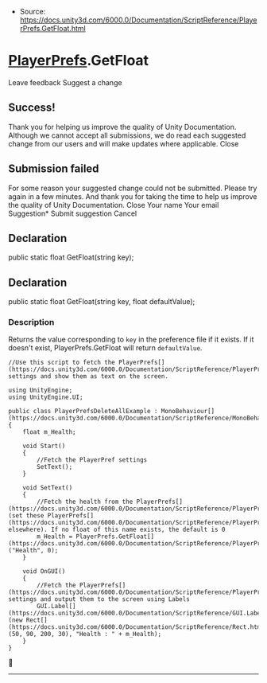 * Source: https://docs.unity3d.com/6000.0/Documentation/ScriptReference/PlayerPrefs.GetFloat.html

#  [PlayerPrefs](https://docs.unity3d.com/6000.0/Documentation/ScriptReference/PlayerPrefs.html).GetFloat
Leave feedback
Suggest a change
## Success!
Thank you for helping us improve the quality of Unity Documentation. Although we cannot accept all submissions, we do read each suggested change from our users and will make updates where applicable.
Close
## Submission failed
For some reason your suggested change could not be submitted. Please <a>try again</a> in a few minutes. And thank you for taking the time to help us improve the quality of Unity Documentation.
Close
Your name Your email Suggestion* Submit suggestion
Cancel
## Declaration
public static float GetFloat(string key); 
## Declaration
public static float GetFloat(string key, float defaultValue); 
### Description
Returns the value corresponding to `key` in the preference file if it exists.
If it doesn't exist, PlayerPrefs.GetFloat will return `defaultValue`.
```
//Use this script to fetch the PlayerPrefs[](https://docs.unity3d.com/6000.0/Documentation/ScriptReference/PlayerPrefs.html) settings and show them as text on the screen.  
  
using UnityEngine;
using UnityEngine.UI;  
  
public class PlayerPrefsDeleteAllExample : MonoBehaviour[](https://docs.unity3d.com/6000.0/Documentation/ScriptReference/MonoBehaviour.html)
{
    float m_Health;  
  
    void Start()
    {
        //Fetch the PlayerPref settings
        SetText();
    }  
  
    void SetText()
    {
        //Fetch the health from the PlayerPrefs[](https://docs.unity3d.com/6000.0/Documentation/ScriptReference/PlayerPrefs.html) (set these PlayerPrefs[](https://docs.unity3d.com/6000.0/Documentation/ScriptReference/PlayerPrefs.html) elsewhere). If no float of this name exists, the default is 0
        m_Health = PlayerPrefs.GetFloat[](https://docs.unity3d.com/6000.0/Documentation/ScriptReference/PlayerPrefs.GetFloat.html)("Health", 0);
    }  
  
    void OnGUI()
    {
        //Fetch the PlayerPrefs[](https://docs.unity3d.com/6000.0/Documentation/ScriptReference/PlayerPrefs.html) settings and output them to the screen using Labels
        GUI.Label[](https://docs.unity3d.com/6000.0/Documentation/ScriptReference/GUI.Label.html)(new Rect[](https://docs.unity3d.com/6000.0/Documentation/ScriptReference/Rect.html)(50, 90, 200, 30), "Health : " + m_Health);
    }
}

```

* * *
